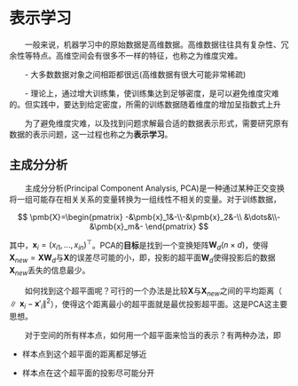 # 表示学习

&emsp;&emsp;一般来说，机器学习中的原始数据是高维数据。高维数据往往具有复杂性、冗余性等特点。高维空间会有很多不一样的特征，也称之为维度灾难。

&emsp;&emsp;- 大多数数据对象之间相距都很远(高维数据有很大可能非常稀疏)

&emsp;&emsp;- 理论上，通过增大训练集，使训练集达到足够密度，是可以避免维度灾难的。但实践中，要达到给定密度，所需的训练数据随着维度的增加呈指数式上升

&emsp;&emsp;为了避免维度灾难，以及找到问题求解最合适的数据表示形式，需要研究原有数据的表示问题，这一过程也称之为**表示学习**。


## 主成分分析

&emsp;&emsp;主成分分析(Principal Component Analysis, PCA)是一种通过某种正交变换将一组可能存在相关关系的变量转换为一组线性不相关的变量。对于训练数据，

$$
\pmb{X}=\begin{pmatrix} -&\pmb{x}_1&-\\-&\pmb{x}_2&-\\ &\dots&\\-&\pmb{x}_m&- \end{pmatrix}
$$

其中，$\pmb{x}_i=(x_{i1},...,x_{in})^\top$。PCA的**目标**是找到一个变换矩阵$\pmb{W}_d(n\times d)$，使得$\pmb{X}_{new}=\pmb{X}\pmb{W}_d$与$\pmb{X}$的误差尽可能的小，即，投影的超平面$\pmb{W}_d$使得投影后的数据$\pmb{X}_{new}$丢失的信息最少。

&emsp;&emsp;如何找到这个超平面呢？可行的一个办法是比较$\pmb{X}$与$\pmb{X}_{new}$之间的平均距离（$\parallel \pmb{x}_i-\pmb{x}'_i\parallel^2$），使得这个距离最小的超平面就是最优投影超平面。这是PCA这主要思想。

&emsp;&emsp;对于空间的所有样本点，如何用一个超平面来恰当的表示？有两种办法，即

+ 样本点到这个超平面的距离都足够近

+ 样本点在这个超平面的投影尽可能分开


